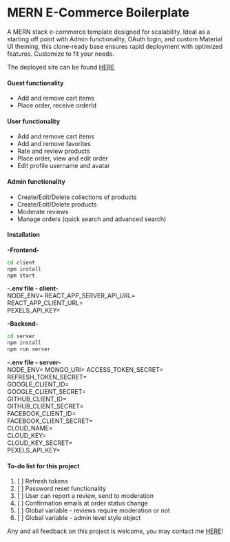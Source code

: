 # MERN E-Commerce Boilerplate

A MERN stack e-commerce template designed for scalability. Ideal as a starting off point with Admin functionality, OAuth login, and custom Material UI theming, this clone-ready base ensures rapid deployment with optimized features. Customize to fit your needs.

The deployed site can be found [HERE](https://e-commerce-mern-eryu.onrender.com/)

#### Guest functionality

- Add and remove cart items
- Place order, receive orderId

#### User functionality

- Add and remove cart items
- Add and remove favorites
- Rate and review products
- Place order, view and edit order
- Edit profile username and avatar

#### Admin functionality

- Create/Edit/Delete collections of products
- Create/Edit/Delete products
- Moderate reviews
- Manage orders (quick search and advanced search)

#### Installation

**-Frontend-**  

```sh
cd client
npm install
npm start
```

**-.env file - client-**  
NODE_ENV=
REACT_APP_SERVER_API_URL=  
REACT_APP_CLIENT_URL=  
PEXELS_API_KEY=  

**-Backend-**  

```sh
cd server
npm install
npm run server
```

**-.env file - server-**    
NODE_ENV=
MONGO_URI=
ACCESS_TOKEN_SECRET=
REFRESH_TOKEN_SECRET=  
GOOGLE_CLIENT_ID=  
GOOGLE_CLIENT_SECRET=  
GITHUB_CLIENT_ID=  
GITHUB_CLIENT_SECRET=  
FACEBOOK_CLIENT_ID=  
FACEBOOK_CLIENT_SECRET=  
CLOUD_NAME=  
CLOUD_KEY=  
CLOUD_KEY_SECRET=  
PEXELS_API_KEY=  

#### To-do list for this project

1. [ ] Refresh tokens
2. [ ] Password reset functionality
3. [ ] User can report a review, send to moderation
4. [ ] Confirmation emails at order status change
5. [ ] Global variable - reviews require moderation or not
6. [ ] Global variable - admin level style object

Any and all feedback on this project is welcome, you may contact me [HERE](https://www.linkedin.com/in/patrick-o-brien-6743b044/)!
